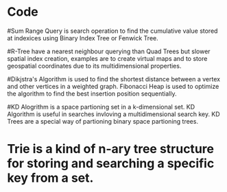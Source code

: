 # Code

#Sum Range Query is search operation to find the cumulative value stored at indexices using Binary Index Tree or Fenwick Tree.

#R-Tree have a nearest neighbour querying than Quad Trees but slower spatial index creation, examples are to create virtual maps and to store geospatial coordinates due to its multidimensional properties. 

#Dikjstra's Algorithm is used to find the shortest distance between a vertex and other vertices in a weighted graph. Fibonacci Heap is used to optimize the algorithm to find the best insertion position sequentially. 

#KD Alogrithm is a space partioning set in a k-dimensional set. KD Algorithm is useful in searches invloving a multidimensional search key. KD Trees are a special way of partioning binary space partioning trees. 

# Trie is a kind of n-ary tree structure for storing and searching a specific key from a set.

